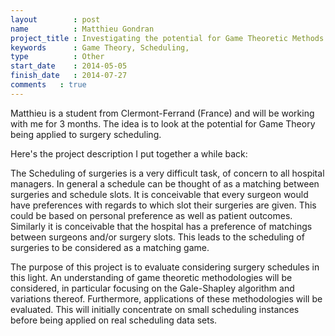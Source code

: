 ```yaml
---
layout        : post
name          : Matthieu Gondran
project_title : Investigating the potential for Game Theoretic Methods to be applied to Surgical Scheduling
keywords      : Game Theory, Scheduling,
type          : Other
start_date    : 2014-05-05
finish_date   : 2014-07-27
comments   : true
---
```


Matthieu is a student from Clermont-Ferrand (France) and will be working with me for 3 months. The idea is to look at the potential for Game Theory being applied to surgery scheduling.

Here's the project description I put together a while back:

The Scheduling of surgeries is a very difficult task, of concern to all hospital managers. In general a schedule can be thought of as a matching between surgeries and schedule slots. It is conceivable that every surgeon would have preferences with regards to which slot their surgeries are given. This could be based on personal preference as well as patient outcomes. Similarly it is conceivable that the hospital has a preference of matchings between surgeons and/or surgery slots. This leads to the scheduling of surgeries to be considered as a matching game.

The purpose of this project is to evaluate considering surgery schedules in this light. An understanding of game theoretic methodologies will be considered, in particular focusing on the Gale-Shapley algorithm and variations thereof. Furthermore, applications of these methodologies will be evaluated. This will initially concentrate on small scheduling instances before being applied on real scheduling data sets.
